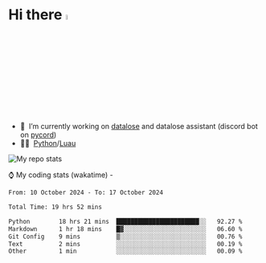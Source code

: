 # Hi there <img src="https://media.giphy.com/media/hvRJCLFzcasrR4ia7z/giphy.gif" width="5%"></a>
- 🥽 &nbsp;I’m currently working on [datalose](https://www.roblox.com/games/16971245917) and datalose assistant (discord bot on [pycord](https://github.com/Pycord-Development/pycord))
- 👨‍💻 &nbsp;[Python](https://python.org)/[Luau](https://luau.org)

<img alt="My repo stats" src="https://github-readme-stats.vercel.app/api?username=FrostX-Official&show_icons=true&theme=radical">

⌚ My coding stats (wakatime) -

<!--START_SECTION:waka-->

```txt
From: 10 October 2024 - To: 17 October 2024

Total Time: 19 hrs 52 mins

Python        18 hrs 21 mins  ███████████████████████░░   92.27 %
Markdown      1 hr 18 mins    █▓░░░░░░░░░░░░░░░░░░░░░░░   06.60 %
Git Config    9 mins          ▒░░░░░░░░░░░░░░░░░░░░░░░░   00.76 %
Text          2 mins          ░░░░░░░░░░░░░░░░░░░░░░░░░   00.19 %
Other         1 min           ░░░░░░░░░░░░░░░░░░░░░░░░░   00.09 %
```

<!--END_SECTION:waka-->
